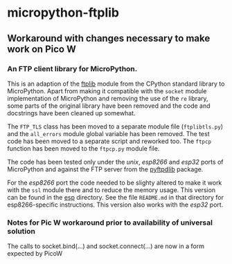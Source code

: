 # micropython-ftplib

## Workaround with changes necessary to make work on Pico W

### An FTP client library for MicroPython.

This is an adaption of the [ftplib] module from the CPython standard library to
MicroPython. Apart from making it compatible with the `socket` module
implementation of MicroPython and removing the use of the `re` library, some
parts of the original library have been removed and the code and docstrings
have been cleaned up somewhat.

The `FTP_TLS` class has been moved to a separate module file (`ftplibtls.py`)
and the `all_errors` module global variable has been removed. The test code has
been moved to a separate script and reworked too. The `ftpcp` function has been
moved to the `ftpcp.py` module file.

The code has been tested only under the *unix*, *esp8266* and *esp32* ports of
MicroPython and against the FTP server from the [pyftpdlib] package.

For the *esp8266* port the code needed to be slighty altered to make it work
with the `ssl` module there and to reduce the memory usage. This version can
be found in the [esp](./esp) directory. See the file `README.md` in that
directory for esp8266-specific instructions. This version also works with the
*esp32* port.


[ftplib]: https://docs.python.org/3/library/ftplib.html
[pyftpdlib]: https://github.com/giampaolo/pyftpdlib/

### Notes for Pic W workaround prior to availability of universal solution

The calls to socket.bind(...) and socket.connect(...) are now in a form expected by PicoW

